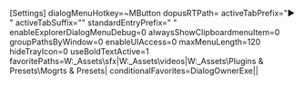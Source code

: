 [Settings]
dialogMenuHotkey=~MButton
dopusRTPath=
activeTabPrefix="► "
activeTabSuffix=""
standardEntryPrefix="    "
enableExplorerDialogMenuDebug=0
alwaysShowClipboardmenuItem=0
groupPathsByWindow=0
enableUIAccess=0
maxMenuLength=120
hideTrayIcon=0
useBoldTextActive=1
favoritePaths=W:\_Assets\sfx|W:\_Assets\videos|W:\_Assets\Plugins & Presets\Mogrts & Presets|
conditionalFavorites=DialogOwnerExe||
